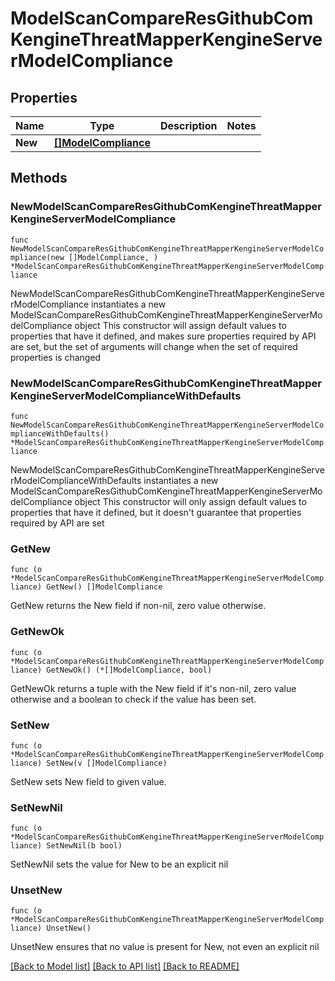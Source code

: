 # ModelScanCompareResGithubComKengineThreatMapperKengineServerModelCompliance

## Properties

Name | Type | Description | Notes
------------ | ------------- | ------------- | -------------
**New** | [**[]ModelCompliance**](ModelCompliance.md) |  | 

## Methods

### NewModelScanCompareResGithubComKengineThreatMapperKengineServerModelCompliance

`func NewModelScanCompareResGithubComKengineThreatMapperKengineServerModelCompliance(new []ModelCompliance, ) *ModelScanCompareResGithubComKengineThreatMapperKengineServerModelCompliance`

NewModelScanCompareResGithubComKengineThreatMapperKengineServerModelCompliance instantiates a new ModelScanCompareResGithubComKengineThreatMapperKengineServerModelCompliance object
This constructor will assign default values to properties that have it defined,
and makes sure properties required by API are set, but the set of arguments
will change when the set of required properties is changed

### NewModelScanCompareResGithubComKengineThreatMapperKengineServerModelComplianceWithDefaults

`func NewModelScanCompareResGithubComKengineThreatMapperKengineServerModelComplianceWithDefaults() *ModelScanCompareResGithubComKengineThreatMapperKengineServerModelCompliance`

NewModelScanCompareResGithubComKengineThreatMapperKengineServerModelComplianceWithDefaults instantiates a new ModelScanCompareResGithubComKengineThreatMapperKengineServerModelCompliance object
This constructor will only assign default values to properties that have it defined,
but it doesn't guarantee that properties required by API are set

### GetNew

`func (o *ModelScanCompareResGithubComKengineThreatMapperKengineServerModelCompliance) GetNew() []ModelCompliance`

GetNew returns the New field if non-nil, zero value otherwise.

### GetNewOk

`func (o *ModelScanCompareResGithubComKengineThreatMapperKengineServerModelCompliance) GetNewOk() (*[]ModelCompliance, bool)`

GetNewOk returns a tuple with the New field if it's non-nil, zero value otherwise
and a boolean to check if the value has been set.

### SetNew

`func (o *ModelScanCompareResGithubComKengineThreatMapperKengineServerModelCompliance) SetNew(v []ModelCompliance)`

SetNew sets New field to given value.


### SetNewNil

`func (o *ModelScanCompareResGithubComKengineThreatMapperKengineServerModelCompliance) SetNewNil(b bool)`

 SetNewNil sets the value for New to be an explicit nil

### UnsetNew
`func (o *ModelScanCompareResGithubComKengineThreatMapperKengineServerModelCompliance) UnsetNew()`

UnsetNew ensures that no value is present for New, not even an explicit nil

[[Back to Model list]](../README.md#documentation-for-models) [[Back to API list]](../README.md#documentation-for-api-endpoints) [[Back to README]](../README.md)


